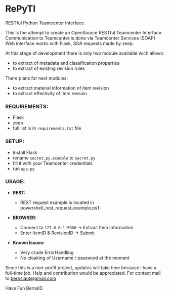 # RePyTI 

RESTful Python Teamcenter Interface

This is the attempt to create an OpenSource RESTful Teamcenter Interface.
Communication to Teamcenter is done via Teamcenter Services (SOAP)
Web interface works with Flask, SOA requests made by zeep.

At this stage of development there is only two module available wich allows: 
- to extract of metadata and classification properties
- to extract of existing revision rules

There plans for next modules:
- to extract material information of item revision
- to extract effectivity of item revsion


### REQUIREMENTS:
- Flask
- zeep 
- full list is in `requirements.txt` file


### SETUP:
- Install Flask
- rename `secret.py.example` to `secret.py`
- fill it with your Teamcenter credentials
- run `app.py`

### USAGE:

- **REST:**
    - REST request example is located in powershell_rest_request_example.ps1

- **BROWSER:**
    - Connect to `127.0.0.1:5000` -> Extract Item Information
    - Enter ItemID & RevisionID -> Submit

- **Known Issues:**
    - Very crude ErrorHandling
    - No cloaking of Username / password at the moment



Since this is a non-profit project, updates will take time because i have a full-time job.
Help and contribution would be appreciated. For contact mail to bernsiaut@gmail.com


Have Fun
BernsiD
